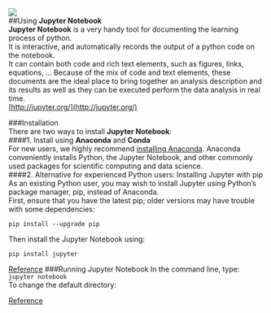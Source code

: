 ![](http://jupyter.org/assets/nav_logo.svg)  
##Using **Jupyter Notebook**  
**Jupyter Notebook** is a very handy tool for documenting the learning process of python.  
It is interactive, and automatically records the output of a python code on the notebook.  
It can contain both code and rich text elements, such as figures, links, equations, ... Because of the mix of code and text elements, these documents are the ideal place to bring together an analysis description and its results as well as they can be executed perform the data analysis in real time.  
[http://jupyter.org/](http://jupyter.org/)  

###Installation  
There are two ways to install **Jupyter Notebook**:  
####1. Install using **Anaconda** and **Conda**  
  For new users, we highly recommend [installing Anaconda](https://www.continuum.io/downloads). Anaconda conveniently installs Python, the Jupyter Notebook, and other commonly used packages for scientific computing and data science.  
####2. Alternative for experienced Python users: Installing Jupyter with pip  
  As an existing Python user, you may wish to install Jupyter using Python’s package manager, pip, instead of Anaconda.  
  First, ensure that you have the latest pip; older versions may have trouble with some dependencies:  
  ```
  pip install --upgrade pip
  ```
  Then install the Jupyter Notebook using:  
  ```
  pip install jupyter
  ```
  [Reference](http://jupyter.org/install.html)
###Running Jupyter Notebook
 In the command line, type:  
 `jupyter notebook`  
 To change the default directory:  
 
 
[Reference](https://jupyter.readthedocs.io/en/latest/running.html#running)
